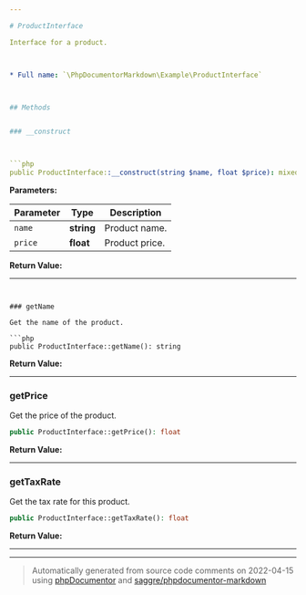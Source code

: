 ```yaml
---

# ProductInterface

Interface for a product.



* Full name: `\PhpDocumentorMarkdown\Example\ProductInterface`



## Methods


### __construct



```php
public ProductInterface::__construct(string $name, float $price): mixed
```








**Parameters:**

| Parameter | Type | Description |
|-----------|------|-------------|
| `name` | **string** | Product name. |
| `price` | **float** | Product price. |


**Return Value:**





---
```


### getName

Get the name of the product.

```php
public ProductInterface::getName(): string
```









**Return Value:**





---

### getPrice

Get the price of the product.

```php
public ProductInterface::getPrice(): float
```









**Return Value:**





---

### getTaxRate

Get the tax rate for this product.

```php
public ProductInterface::getTaxRate(): float
```









**Return Value:**





---


---
> Automatically generated from source code comments on 2022-04-15 using [phpDocumentor](http://www.phpdoc.org/) and [saggre/phpdocumentor-markdown](https://github.com/Saggre/phpDocumentor-markdown)

